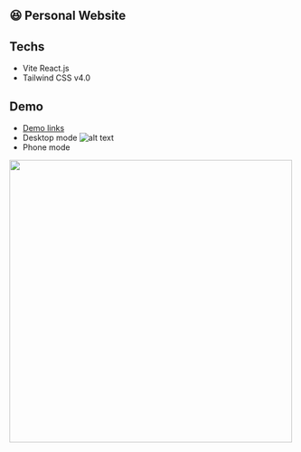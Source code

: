## 😆 Personal Website

## Techs
- Vite React.js
- Tailwind CSS v4.0

## Demo
- [Demo links](https://aiden1020.github.io/aiden_pages/)
- Desktop mode
![alt text](demo_video/desktop_mode_demo-1.gif)
- Phone mode
<img src="demo_video/phone_mode_demo.gif" height=500>